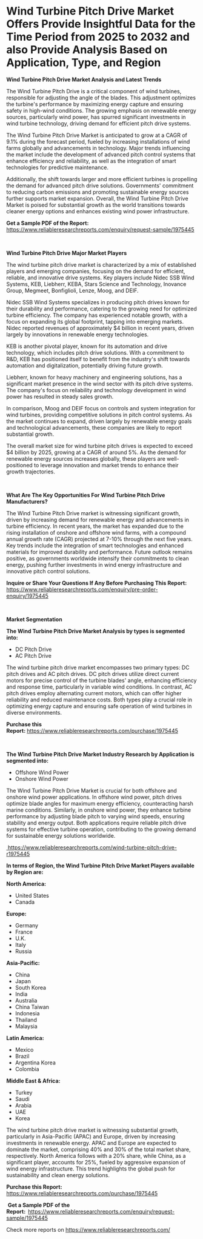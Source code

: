 <p><h1>Wind Turbine Pitch Drive Market Offers Provide Insightful Data for the Time Period from 2025 to 2032 and also Provide Analysis Based on Application, Type, and Region</h1></p><p><strong>Wind Turbine Pitch Drive Market Analysis and Latest Trends</strong></p>
<p><p>The Wind Turbine Pitch Drive is a critical component of wind turbines, responsible for adjusting the angle of the blades. This adjustment optimizes the turbine's performance by maximizing energy capture and ensuring safety in high-wind conditions. The growing emphasis on renewable energy sources, particularly wind power, has spurred significant investments in wind turbine technology, driving demand for efficient pitch drive systems.</p><p>The Wind Turbine Pitch Drive Market is anticipated to grow at a CAGR of 9.1% during the forecast period, fueled by increasing installations of wind farms globally and advancements in technology. Major trends influencing the market include the development of advanced pitch control systems that enhance efficiency and reliability, as well as the integration of smart technologies for predictive maintenance.</p><p>Additionally, the shift towards larger and more efficient turbines is propelling the demand for advanced pitch drive solutions. Governments' commitment to reducing carbon emissions and promoting sustainable energy sources further supports market expansion. Overall, the Wind Turbine Pitch Drive Market is poised for substantial growth as the world transitions towards cleaner energy options and enhances existing wind power infrastructure.</p></p>
<p><strong>Get a Sample PDF of the Report:&nbsp;</strong> <a href="https://www.reliableresearchreports.com/enquiry/request-sample/1975445?utm_campaign=3093&utm_medium=2&utm_source=Github&utm_content=ia&utm_term=07042025&utm_id=wind-turbine-pitch-drive">https://www.reliableresearchreports.com/enquiry/request-sample/1975445</a></p>
<p>&nbsp;</p>
<p><strong>Wind Turbine Pitch Drive Major Market Players</strong></p>
<p><p>The wind turbine pitch drive market is characterized by a mix of established players and emerging companies, focusing on the demand for efficient, reliable, and innovative drive systems. Key players include Nidec SSB Wind Systems, KEB, Liebherr, KEBA, Stars Science and Technology, Inovance Group, Megmeet, Bonfiglioli, Lenze, Moog, and DEIF.</p><p>Nidec SSB Wind Systems specializes in producing pitch drives known for their durability and performance, catering to the growing need for optimized turbine efficiency. The company has experienced notable growth, with a focus on expanding its global footprint, tapping into emerging markets. Nidec reported revenues of approximately $4 billion in recent years, driven largely by innovations in renewable energy technologies.</p><p>KEB is another pivotal player, known for its automation and drive technology, which includes pitch drive solutions. With a commitment to R&D, KEB has positioned itself to benefit from the industry's shift towards automation and digitalization, potentially driving future growth.</p><p>Liebherr, known for heavy machinery and engineering solutions, has a significant market presence in the wind sector with its pitch drive systems. The company's focus on reliability and technology development in wind power has resulted in steady sales growth.</p><p>In comparison, Moog and DEIF focus on controls and system integration for wind turbines, providing competitive solutions in pitch control systems. As the market continues to expand, driven largely by renewable energy goals and technological advancements, these companies are likely to report substantial growth.</p><p>The overall market size for wind turbine pitch drives is expected to exceed $4 billion by 2025, growing at a CAGR of around 5%. As the demand for renewable energy sources increases globally, these players are well-positioned to leverage innovation and market trends to enhance their growth trajectories.</p></p>
<p>&nbsp;</p>
<p><strong>What Are The Key Opportunities For Wind Turbine Pitch Drive Manufacturers?</strong></p>
<p><p>The Wind Turbine Pitch Drive market is witnessing significant growth, driven by increasing demand for renewable energy and advancements in turbine efficiency. In recent years, the market has expanded due to the rising installation of onshore and offshore wind farms, with a compound annual growth rate (CAGR) projected at 7-10% through the next five years. Key trends include the integration of smart technologies and enhanced materials for improved durability and performance. Future outlook remains positive, as governments worldwide intensify their commitments to clean energy, pushing further investments in wind energy infrastructure and innovative pitch control solutions.</p></p>
<p><strong>Inquire or Share Your Questions If Any Before Purchasing This Report:</strong> <a href="https://www.reliableresearchreports.com/enquiry/pre-order-enquiry/1975445?utm_campaign=3093&utm_medium=2&utm_source=Github&utm_content=ia&utm_term=07042025&utm_id=wind-turbine-pitch-drive">https://www.reliableresearchreports.com/enquiry/pre-order-enquiry/1975445</a></p>
<p>&nbsp;</p>
<p><strong>Market Segmentation</strong></p>
<p><strong>The Wind Turbine Pitch Drive Market Analysis by types is segmented into:</strong></p>
<p><ul><li>DC Pitch Drive</li><li>AC Pitch Drive</li></ul></p>
<p><p>The wind turbine pitch drive market encompasses two primary types: DC pitch drives and AC pitch drives. DC pitch drives utilize direct current motors for precise control of the turbine blades' angle, enhancing efficiency and response time, particularly in variable wind conditions. In contrast, AC pitch drives employ alternating current motors, which can offer higher reliability and reduced maintenance costs. Both types play a crucial role in optimizing energy capture and ensuring safe operation of wind turbines in diverse environments.</p></p>
<p><strong>Purchase this Report:&nbsp;</strong><a href="https://www.reliableresearchreports.com/purchase/1975445?utm_campaign=3093&utm_medium=2&utm_source=Github&utm_content=ia&utm_term=07042025&utm_id=wind-turbine-pitch-drive">https://www.reliableresearchreports.com/purchase/1975445</a></p>
<p>&nbsp;</p>
<p><strong>The Wind Turbine Pitch Drive Market Industry Research by Application is segmented into:</strong></p>
<p><ul><li>Offshore Wind Power</li><li>Onshore Wind Power</li></ul></p>
<p><p>The Wind Turbine Pitch Drive Market is crucial for both offshore and onshore wind power applications. In offshore wind power, pitch drives optimize blade angles for maximum energy efficiency, counteracting harsh marine conditions. Similarly, in onshore wind power, they enhance turbine performance by adjusting blade pitch to varying wind speeds, ensuring stability and energy output. Both applications require reliable pitch drive systems for effective turbine operation, contributing to the growing demand for sustainable energy solutions worldwide.</p></p>
<p><a href="https://www.reliableresearchreports.com/wind-turbine-pitch-drive-r1975445?utm_campaign=3093&utm_medium=2&utm_source=Github&utm_content=ia&utm_term=07042025&utm_id=wind-turbine-pitch-drive">&nbsp;https://www.reliableresearchreports.com/wind-turbine-pitch-drive-r1975445</a></p>
<p><strong>In terms of Region, the Wind Turbine Pitch Drive Market Players available by Region are:</strong></p>
<p>
    <p> <strong> North America: </strong>
        <ul>
            <li>United States</li>
            <li>Canada</li>
        </ul>
        </p> 
    <p> <strong> Europe: </strong>
        <ul>
            <li>Germany</li>
            <li>France</li>
            <li>U.K.</li>
            <li>Italy</li>
            <li>Russia</li>
        </ul>
        </p> 
    <p> <strong> Asia-Pacific: </strong>
        <ul>
            <li>China</li>
            <li>Japan</li>
            <li>South Korea</li>
            <li>India</li>
            <li>Australia</li>
            <li>China Taiwan</li>
            <li>Indonesia</li>
            <li>Thailand</li>
            <li>Malaysia</li>
        </ul>
        </p> 
    <p> <strong> Latin America: </strong>
        <ul>
            <li>Mexico</li>
            <li>Brazil</li>
            <li>Argentina Korea</li>
            <li>Colombia</li>
        </ul>
        </p> 
    <p> <strong> Middle East & Africa: </strong>
        <ul>
            <li>Turkey</li>
            <li>Saudi</li>
            <li>Arabia</li>
            <li>UAE</li>
            <li>Korea</li>
        </ul>
    </p>
    </p>
<p><p>The wind turbine pitch drive market is witnessing substantial growth, particularly in Asia-Pacific (APAC) and Europe, driven by increasing investments in renewable energy. APAC and Europe are expected to dominate the market, comprising 40% and 30% of the total market share, respectively. North America follows with a 20% share, while China, as a significant player, accounts for 25%, fueled by aggressive expansion of wind energy infrastructure. This trend highlights the global push for sustainability and clean energy solutions.</p></p>
<p><strong>Purchase this Report: </strong><a href="https://www.reliableresearchreports.com/purchase/1975445?utm_campaign=3093&utm_medium=2&utm_source=Github&utm_content=ia&utm_term=07042025&utm_id=wind-turbine-pitch-drive">https://www.reliableresearchreports.com/purchase/1975445</a></p>
<p>&nbsp;<strong>Get a Sample PDF of the Report:&nbsp;&nbsp;</strong><a href="https://www.reliableresearchreports.com/enquiry/request-sample/1975445?utm_campaign=3093&utm_medium=2&utm_source=Github&utm_content=ia&utm_term=07042025&utm_id=wind-turbine-pitch-drive">https://www.reliableresearchreports.com/enquiry/request-sample/1975445</a></p>
<p><strong></strong></p>
<p>Check more reports on <a href="https://www.reliableresearchreports.com/?utm_campaign=3093&utm_medium=2&utm_source=Github&utm_content=ia&utm_term=07042025&utm_id=wind-turbine-pitch-drive">https://www.reliableresearchreports.com/</a></p>